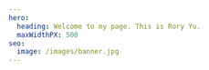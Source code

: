 ```yaml
---
hero:
  heading: Welcome to my page. This is Rory Yu.
  maxWidthPX: 500
seo:
  image: /images/banner.jpg
---
```

